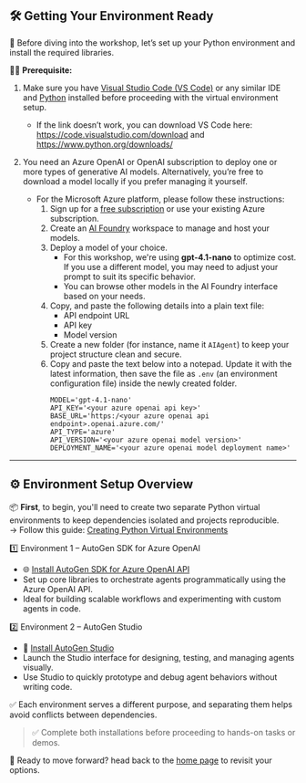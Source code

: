 ## 🛠️ Getting Your Environment Ready

🧰 Before diving into the workshop, let’s set up your Python environment and install the required libraries.

🧑‍💻 **Prerequisite:** 
1. Make sure you have [Visual Studio Code (VS Code)](https://code.visualstudio.com/download) or any similar IDE and [Python](https://www.python.org/downloads/) installed before proceeding with the virtual environment setup.
    * If the link doesn’t work, you can download VS Code here: https://code.visualstudio.com/download and https://www.python.org/downloads/

2. You need an Azure OpenAI or OpenAI subscription to deploy one or more types of generative AI models. Alternatively, you’re free to download a model locally if you prefer managing it yourself.

    - For the Microsoft Azure platform, please follow these instructions:
        1. Sign up for a [free subscription](https://azure.microsoft.com/en-us/) or use your existing Azure subscription.
        2. Create an [AI Foundry](https://ai.azure.com/) workspace to manage and host your models.
        3. Deploy a model of your choice.  
            - For this workshop, we're using **gpt-4.1-nano** to optimize cost. If you use a different model, you may need to adjust your prompt to suit its specific behavior.
            - You can browse other models in the AI Foundry interface based on your needs.
        4. Copy, and paste the following details into a plain text file:
            - API endpoint URL
            - API key
            - Model version
        5. Create a new folder (for instance, name it `AIAgent`) to keep your project structure clean and secure.
        6. Copy and paste the text below into a notepad. Update it with the latest information, then save the file as `.env` (an environment configuration file) inside the newly created folder.
           ```text
           MODEL='gpt-4.1-nano'
           API_KEY='<your azure openai api key>'
           BASE_URL='https:/<your azure openai api endpoint>.openai.azure.com/'
           API_TYPE='azure'
           API_VERSION='<your azure openai model version>'
           DEPLOYMENT_NAME='<your azure openai model deployment name>'
           ```
---
## ⚙️ Environment Setup Overview

📦 **First**, to begin, you'll need to create two separate Python virtual environments to keep dependencies isolated and projects reproducible.  
   → Follow this guide: [Creating Python Virtual Environments](../pages/CreatePythonVirtualEnv.md)

1️⃣ Environment 1 – AutoGen SDK for Azure OpenAI
- 🌐 [Install AutoGen SDK for Azure OpenAI API](../pages/InstallAutoGenAgentChatAPI.md)
- Set up core libraries to orchestrate agents programmatically using the Azure OpenAI API.
- Ideal for building scalable workflows and experimenting with custom agents in code.

2️⃣ Environment 2 – AutoGen Studio
- 🧪 [Install AutoGen Studio](../pages/InstallAutogenStudio.md)
- Launch the Studio interface for designing, testing, and managing agents visually.
- Use Studio to quickly prototype and debug agent behaviors without writing code.

✅ Each environment serves a different purpose, and separating them helps avoid conflicts between dependencies.



> ✅ Complete both installations before proceeding to hands-on tasks or demos.


🌟 Ready to move forward? head back to the [home page](../index.md) to revisit your options.

